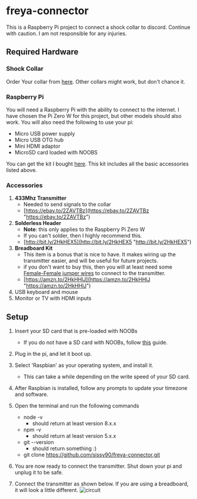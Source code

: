 # freya-connector

This is a Raspberry Pi project to connect a shock collar to discord. Continue with caution. I am not responsible for any injuries.

## Required Hardware

### Shock Collar
Order Your collar from [here](http://bit.ly/322H3Rz "http://bit.ly/322H3Rz"). Other collars might work, but don't chance it.
### Raspberry Pi
You will need a Raspberry Pi with the ability to connect to the internet. I have chosen the Pi Zero W for this project, but other models should also work. You will also need the following to use your pi:
* Micro USB power supply
* Micro USB OTG hub
* Mini HDMI adaptor
* MicroSD card loaded with NOOBS

You can get the kit I bought [here](https://amzn.to/2Hsg3Dj "https://amzn.to/2Hsg3Dj"). This kit includes all the basic accessories listed above.

### Accessories

 1. **433Mhz Transmitter**
	 * Needed to send signals to the collar
	 * [https://ebay.to/2ZAVTBz](https://ebay.to/2ZAVTBz "https://ebay.to/2ZAVTBz")
1. **Solderless Header**
	* **Note**: this only applies to the Raspberry Pi Zero W
	* If you can't solder, then I highly recommend this.
	* [http://bit.ly/2HkHEX5](http://bit.ly/2HkHEX5 "http://bit.ly/2HkHEX5")
1. **Breadboard Kit**
	* This item is a bonus that is nice to have. It makes wiring up the transmitter easier, and will be useful for future projects.
	* if you don't want to buy this, then you will at least need some [Female-Female jumper wires](https://ebay.to/343p2Vp "https://ebay.to/343p2Vp") to connect to the transmitter.
	* [https://amzn.to/2HkHHlJ](https://amzn.to/2HkHHlJ "https://amzn.to/2HkHHlJ")
1. USB keyboard and mouse
1. Monitor or TV with HDMI inputs

## Setup
1. Insert your SD card that is pre-loaded with NOOBs
    * If you do not have a SD card with NOOBs, follow [this](https://thepi.io/how-to-install-noobs-on-the-raspberry-pi/) guide.
1. Plug in the pi, and let it boot up.
1. Select 'Raspbian' as your operating system, and install it.
    * This can take a while depending on the write speed of your SD card.
1. After Raspbian is installed, follow any prompts to update your timezone and software.
1. Open the terminal and run the following commands
    * node -v
        * should return at least version 8.x.x
    * npm -v
        * should return at least version 5.x.x
    * git --version
        * should return something :)
    * git clone https://github.com/sissy90/freya-connector.git

1. You are now ready to connect the transmitter. Shut down your pi and unplug it to be safe.
1. Connect the transmitter as shown below. If you are using a breadboard, it will look a little different.
![circuit](https://i.imgur.com/3qAQq9Z.png)



